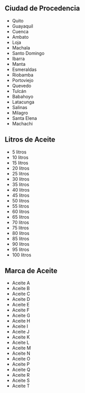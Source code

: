 ## Ciudad de Procedencia

- Quito
- Guayaquil
- Cuenca
- Ambato
- Loja
- Machala
- Santo Domingo
- Ibarra
- Manta
- Esmeraldas
- Riobamba
- Portoviejo
- Quevedo
- Tulcán
- Babahoyo
- Latacunga
- Salinas
- Milagro
- Santa Elena
- Machachi

## Litros de Aceite

- 5 litros
- 10 litros
- 15 litros
- 20 litros
- 25 litros
- 30 litros
- 35 litros
- 40 litros
- 45 litros
- 50 litros
- 55 litros
- 60 litros
- 65 litros
- 70 litros
- 75 litros
- 80 litros
- 85 litros
- 90 litros
- 95 litros
- 100 litros

## Marca de Aceite

- Aceite A
- Aceite B
- Aceite C
- Aceite D
- Aceite E
- Aceite F
- Aceite G
- Aceite H
- Aceite I
- Aceite J
- Aceite K
- Aceite L
- Aceite M
- Aceite N
- Aceite O
- Aceite P
- Aceite Q
- Aceite R
- Aceite S
- Aceite T

